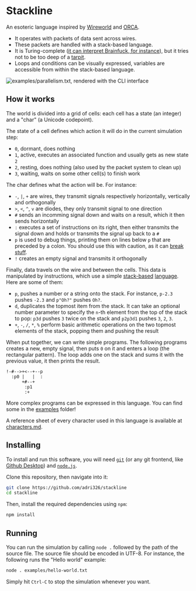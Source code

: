 # Stackline

An esoteric language inspired by [Wireworld](https://mathworld.wolfram.com/WireWorld.html) and [ORCA](https://github.com/hundredrabbits/Orca).

- It operates with packets of data sent across wires.
- These packets are handled with a stack-based language.
- It is Turing-complete ([it can interpret Brainfuck, for instance](./examples/brainfuck.txt)), but it tries not to be too deep of a [tarpit](https://esolangs.org/wiki/Turing_tarpit).
- Loops and conditions can be visually expressed, variables are accessible from within the stack-based language.

![examples/parallelism.txt, rendered with the CLI interface](examples/parallelism.gif)

## How it works

The world is divided into a grid of cells: each cell has a state (an integer) and a "char" (a Unicode codepoint).

The state of a cell defines which action it will do in the current simulation step:

- `0`, dormant, does nothing
- `1`, active, executes an associated function and usually gets as new state `2`
- `2`, resting, does nothing (also used by the packet system to clean up)
- `3`, waiting, waits on some other cell(s) to finish work

The char defines what the action will be. For instance:

- `-`, `|`, `+` are wires, they transmit signals respectively horizontally, vertically and orthogonally
- `>`, `<`, `^`, `v` are diodes, they only transmit signal to one direction
- `#` sends an incomming signal down and waits on a result, which it then sends horizontally
- `:` executes a set of instructions on its right, then either transmits the signal down and holds or transmits the signal up back to a `#`
- `p` is used to debug things, printing them on lines below `p` that are preceded by a colon. You should use this with caution, as it can [break stuff](./examples/indirect.txt).
- `!` creates an empty signal and transmits it orthogonally

Finally, data travels on the wire and between the cells.
This data is manipulated by instructions, which use a simple [stack-based](https://esolangs.org/wiki/Stack) [language](./characters.md#instructions).
Here are some of them:

- `p`, pushes a number or a string onto the stack. For instance, `p-2.3` pushes `-2.3` and `p"Oh?"` pushes `Oh?`.
- `d`, duplicates the topmost item from the stack. It can take an optional number parameter to specify the `n`-th element from the top of the stack to pop: `p3d` pushes `3` twice on the stack and `p2p3d1` pushes `3`, `2`, `3`.
- `+`, `-`, `/`, `*`, `%` perform basic arithmetic operations on the two topmost elements of the stack, popping them and pushing the result

When put together, we can write simple programs. The following programs creates a new, empty signal, then puts `0` on it and enters a loop (the rectangular pattern).
The loop adds one on the stack and sums it with the previous value, it then prints the result.

```
!-#-->+<--+--p
  :p0 |   |  :
      +#--+
       :p1
       :+
```

More complex programs can be expressed in this language. You can find some in the [examples](./examples/) folder!

A reference sheet of every character used in this language is available at [characters.md](./characters.md).

## Installing

To install and run this software, you will need [`git`](https://git-scm.com/downloads) (or any git frontend, like [Github Desktop](https://desktop.github.com/)) and [`node.js`](https://nodejs.org/en/download/).

Clone this repository, then navigate into it:

```sh
git clone https://github.com/adri326/stackline
cd stackline
```

Then, install the required dependencies using `npm`:

```sh
npm install
```

## Running

You can run the simulation by calling `node .` followed by the path of the source file.
The source file should be encoded in UTF-8.
For instance, the following runs the "Hello world" example:

```sh
node . examples/hello-world.txt
```

Simply hit `Ctrl-C` to stop the simulation whenever you want.
